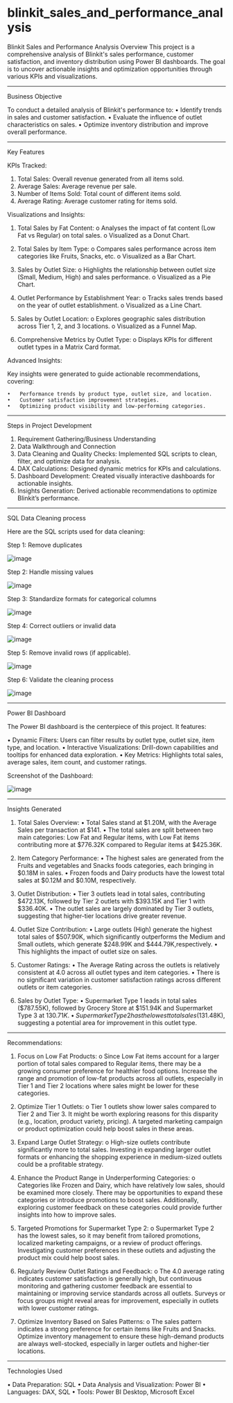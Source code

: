 # blinkit_sales_and_performance_analysis
Blinkit Sales and Performance Analysis
Overview
This project is a comprehensive analysis of Blinkit's sales performance, customer satisfaction, and inventory distribution using Power BI dashboards. The goal is to uncover actionable insights and optimization opportunities through various KPIs and visualizations.
________________________________________
Business Objective

To conduct a detailed analysis of Blinkit's performance to:
•	Identify trends in sales and customer satisfaction.
•	Evaluate the influence of outlet characteristics on sales.
•	Optimize inventory distribution and improve overall performance.
________________________________________
Key Features

KPIs Tracked:

  1.	Total Sales: Overall revenue generated from all items sold.
  2.	Average Sales: Average revenue per sale.
  3.	Number of Items Sold: Total count of different items sold.
  4.	Average Rating: Average customer rating for items sold.
     
Visualizations and Insights:

  1.	Total Sales by Fat Content: 
    o	Analyses the impact of fat content (Low Fat vs Regular) on total sales.
    o	Visualized as a Donut Chart.

  2.	Total Sales by Item Type: 
    o	Compares sales performance across item categories like Fruits, Snacks, etc.
    o	Visualized as a Bar Chart.

  3.	Sales by Outlet Size: 
    o	Highlights the relationship between outlet size (Small, Medium, High) and sales performance.
    o	Visualized as a Pie Chart.

  2.	Outlet Performance by Establishment Year: 
    o	Tracks sales trends based on the year of outlet establishment.
    o	Visualized as a Line Chart.

  5.	Sales by Outlet Location: 
    o	Explores geographic sales distribution across Tier 1, 2, and 3 locations.
    o	Visualized as a Funnel Map.

  6.	Comprehensive Metrics by Outlet Type: 
    o	Displays KPIs for different outlet types in a Matrix Card format.


Advanced Insights:

  Key insights were generated to guide actionable recommendations, covering:
  
    •	Performance trends by product type, outlet size, and location.
    •	Customer satisfaction improvement strategies.
    •	Optimizing product visibility and low-performing categories.

________________________________________
Steps in Project Development

1.	Requirement Gathering/Business Understanding
2.	Data Walkthrough and Connection
3.	Data Cleaning and Quality Checks: Implemented SQL scripts to clean, filter, and optimize data for analysis.
4.	DAX Calculations:	Designed dynamic metrics for KPIs and calculations.
5.	Dashboard Development: Created visually interactive dashboards for actionable insights.
6.	Insights Generation: Derived actionable recommendations to optimize Blinkit’s performance.
________________________________________
SQL Data Cleaning process


Here are the SQL scripts used for data cleaning:

Step 1: Remove duplicates

![image](https://github.com/user-attachments/assets/4932a063-5c53-4e87-8ffb-cf0ac1cfee80)

Step 2: Handle missing values

![image](https://github.com/user-attachments/assets/8f082b0f-b792-427e-86da-ab66e84c5c9d)

Step 3: Standardize formats for categorical columns

![image](https://github.com/user-attachments/assets/48e009db-5b2a-4b1f-9ca8-5f62c470bb0f)

Step 4: Correct outliers or invalid data

![image](https://github.com/user-attachments/assets/3cd2f9f2-cc19-4fe8-851f-9fdbd901a308)

Step 5: Remove invalid rows (if applicable).

![image](https://github.com/user-attachments/assets/991c4df3-1869-4eaf-b27f-8d783ea1bdc1)

Step 6: Validate the cleaning process

![image](https://github.com/user-attachments/assets/91fc3ef7-889c-4f81-ae00-c1276f877dfc)

________________________________________
Power BI Dashboard

The Power BI dashboard is the centerpiece of this project. It features:

•	Dynamic Filters: Users can filter results by outlet type, outlet size, item type, and location.
•	Interactive Visualizations: Drill-down capabilities and tooltips for enhanced data exploration.
•	Key Metrics: Highlights total sales, average sales, item count, and customer ratings.

Screenshot of the Dashboard:

![image](https://github.com/user-attachments/assets/007822fe-cfd8-4d29-b2ec-96122ee7a808)

_____________________________________
Insights Generated


1.	Total Sales Overview:
  •	Total Sales stand at $1.20M, with the Average Sales per transaction at $141.
  •	The total sales are split between two main categories: Low Fat and Regular items, with Low Fat items contributing more at $776.32K compared to Regular items at $425.36K.

3.	Item Category Performance:
  •	The highest sales are generated from the Fruits and vegetables and Snacks foods categories, each bringing in $0.18M in sales.
  •	Frozen foods and Dairy products have the lowest total sales at $0.12M and $0.10M, respectively.

5.	Outlet Distribution:
  •	Tier 3 outlets lead in total sales, contributing $472.13K, followed by Tier 2 outlets with $393.15K and Tier 1 with $336.40K.
  •	The outlet sales are largely dominated by Tier 3 outlets, suggesting that higher-tier locations drive greater revenue.

7.	 Outlet Size Contribution:
  •	Large outlets (High) generate the highest total sales of $507.90K, which significantly outperforms the Medium and Small outlets, which generate $248.99K and $444.79K,respectively.
  •	This highlights the impact of outlet size on sales.

9.	 Customer Ratings:
  •	The Average Rating across the outlets is relatively consistent at 4.0 across all outlet types and item categories.
  •	There is no significant variation in customer satisfaction ratings across different outlets or item categories.

11.	 Sales by Outlet Type:
  •	Supermarket Type 1 leads in total sales ($787.55K), followed by Grocery Store at $151.94K and Supermarket Type 3 at $130.71K.
  •	Supermarket Type 2 has the lowest total sales ($131.48K), suggesting a potential area for improvement in this outlet type.
________________________________________
Recommendations:

1.	Focus on Low Fat Products:
  o	Since Low Fat items account for a larger portion of total sales compared to Regular items, there may be a growing consumer preference for healthier food options. Increase the range and promotion of low-fat products across all outlets, especially in Tier 1 and Tier 2 locations where sales might be lower for these categories.

2.	Optimize Tier 1 Outlets:
  o	Tier 1 outlets show lower sales compared to Tier 2 and Tier 3. It might be worth exploring reasons for this disparity (e.g., location, product variety, pricing). A targeted marketing campaign or product optimization could help boost sales in these areas.

3.	Expand Large Outlet Strategy:
  o	High-size outlets contribute significantly more to total sales. Investing in expanding larger outlet formats or enhancing the shopping experience in medium-sized outlets could be a profitable strategy.

4.	Enhance the Product Range in Underperforming Categories:
  o	Categories like Frozen and Dairy, which have relatively low sales, should be examined more closely. There may be opportunities to expand these categories or introduce promotions to boost sales. Additionally, exploring customer feedback on these categories could provide further insights into how to improve sales.

5.	Targeted Promotions for Supermarket Type 2:
  o	Supermarket Type 2 has the lowest sales, so it may benefit from tailored promotions, localized marketing campaigns, or a review of product offerings. Investigating customer preferences in these outlets and adjusting the product mix could help boost sales.

6.	Regularly Review Outlet Ratings and Feedback:
  o	The 4.0 average rating indicates customer satisfaction is generally high, but continuous monitoring and gathering customer feedback are essential to maintaining or improving service standards across all outlets. Surveys or focus groups might reveal areas for improvement, especially in outlets with lower customer ratings.

8.	Optimize Inventory Based on Sales Patterns:
  o	The sales pattern indicates a strong preference for certain items like Fruits and Snacks. Optimize inventory management to ensure these high-demand products are always well-stocked, especially in larger outlets and higher-tier locations.

________________________________________
Technologies Used

•	Data Preparation: SQL
•	Data Analysis and Visualization: Power BI
•	Languages: DAX, SQL
•	Tools: Power BI Desktop, Microsoft Excel


